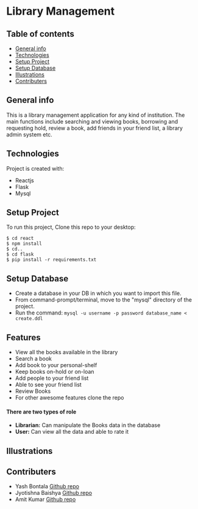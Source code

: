 # Library Management

## Table of contents
* [General info](#general-info)
* [Technologies](#technologies)
* [Setup Project](#setup-project)
* [Setup Database](#setup-database)
* [Illustrations](#illustrations)
* [Contributers](#contributers)

## General info
This is a library management application for any kind of institution. The main functions include searching and viewing books, borrowing and requesting hold, review a book, add friends in your friend list, a library admin system etc.

## Technologies
Project is created with:
* Reactjs
* Flask
* Mysql

## Setup Project
To run this project, Clone this repo to your desktop:

```
$ cd react
$ npm install
$ cd..
$ cd flask
$ pip install -r requirements.txt
```
## Setup Database
* Create a database in your DB in which you want to import this file.
* From command-prompt/terminal, move to the "mysql" directory of the project.
* Run the command:
` mysql -u username -p password database_name < create.ddl `

## Features
- View all the books available in the library
- Search a book
- Add book to your personal-shelf
- Keep books on-hold or on-loan
- Add people to your friend list
- Able to see your friend list
- Review Books
- For other awesome features clone the repo

#### There are two types of role
- **Librarian:** Can manipulate the Books data in the database
- **User:** Can view all the data and able to rate it

## Illustrations



## Contributers

- Yash Bontala [Github repo](https://github.com/Yashbontala)
- Jyotishna Baishya [Github repo](https://github.com/JyotishnaBaishya)
- Amit Kumar [Github repo](https://github.com/amit295-cse)









